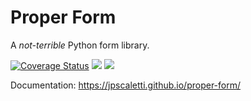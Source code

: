 # Proper Form

A *not-terrible* Python form library.

[![Coverage Status](https://coveralls.io/repos/github/jpscaletti/proper-form/badge.svg?branch=master)](https://coveralls.io/github/jpscaletti/proper-form?branch=master)
[![](https://travis-ci.org/jpscaletti/proper-form.svg?branch=master)](https://travis-ci.org/jpscaletti/proper-form/) 
[![](https://img.shields.io/pypi/pyversions/proper-form.svg)](https://pypi.python.org/pypi/proper-form)

Documentation: https://jpscaletti.github.io/proper-form/
